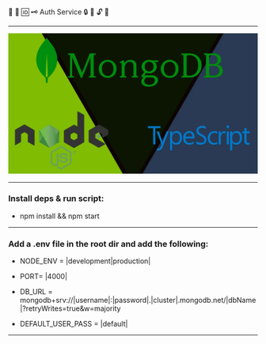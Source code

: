 🔑 🔐 🆔 🗝️ Auth Service 🔒 💬 🔓 🔏

---

![Alt text](assets/node-mongoose-express-ts.webp "Express, Mongoose, Rest API")

---

### Install deps & run script:

* npm install && npm start

---

### Add a .env file in the root dir and add the following:

* NODE_ENV = |development|production|

* PORT= |4000|

* DB_URL = mongodb+srv://|username|:|password|.|cluster|.mongodb.net/|dbName|?retryWrites=true&w=majority

* DEFAULT_USER_PASS = |default|

---
